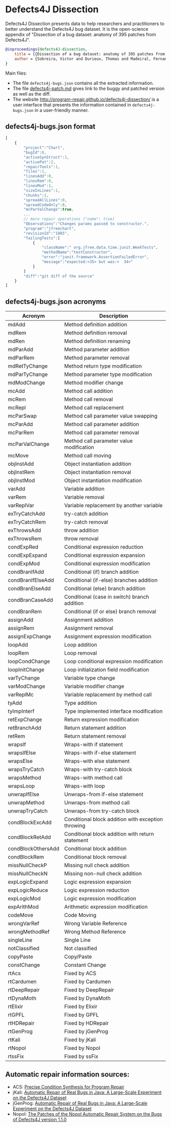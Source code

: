 # Defects4J Dissection

Defects4J Dissection presents data to help researchers and practitioners to better understand the Defects4J bug dataset. 
It is the open-science appendix of "Dissection of a bug dataset: anatomy of 395 patches from Defects4J".

```bibtex
@inproceedings{defects4J-dissection,
    title = {{Dissection of a bug dataset: anatomy of 395 patches from Defects4J}},
    author = {Sobreira, Victor and Durieux, Thomas and Madeiral, Fernanda and Monperrus, Martin and Maia, Marcelo A.}
}
```

Main files:

* The file `defects4j-bugs.json` contains all the extracted information.
* The file [defects4j-patch.md](https://github.com/program-repair/defects4j-dissection/blob/master/defects4j-patch.md) gives link to the buggy and patched version as well as the diff.
* The website http://program-repair.github.io/defects4j-dissection/ is a user interface that presents the information contained in `defects4j-bugs.json` in a user-friendly manner.

## defects4j-bugs.json format

```js
[
	{
		"project":"Chart",
		"bugId":8,
		"activeSynStruct":1,
		"activePat":2,
		"repairTools":1,
		"files":1,
		"linesAdd":0,
		"linesRem":0,
		"linesMod":1,
		"sizeInLines":1,
		"chunks":1,
		"spreadAllLines":0,
		"spreadCodeOnly":0,
		"mcParValChange":true,
		... 
		// more repair operations ("name": true)
		"Observations":"Changes params passed to constructor.",
		"program":"jfreechart",
		"revisionId":"1085",
		"failingTests":[
			{
				"className":" org.jfree.data.time.junit.WeekTests",
				"methodName":"testConstructor",
				"error":"junit.framework.AssertionFailedError",
				"message":"expected:<35> but was:<	34>"
			}
		]
		"diff":"git diff of the source"
	}
]
```

## defects4j-bugs.json acronyms

 |Acronym | Description  |
|--------------|--------------|
mdAdd | Method definition addition
mdRem | Method definition removal
mdRen | Method definition renaming
mdParAdd | Method parameter addition
mdParRem | Method parameter removal
mdRetTyChange | Method return type modification
mdParTyChange | Method parameter type modification
mdModChange | Method modifier change
mcAdd | Method call addition
mcRem | Method call removal
mcRepl | Method call replacement
mcParSwap | Method call parameter value swapping
mcParAdd | Method call parameter addition
mcParRem | Method call parameter removal
mcParValChange | Method call parameter value modification
mcMove | Method call moving
objInstAdd | Object instantiation addition
objInstRem | Object instantiation removal
objInstMod | Object instantiation modification
varAdd | Variable addition
varRem | Variable removal
varReplVar | Variable replacement by another variable
exTryCatchAdd | try-catch addition
exTryCatchRem | try-catch removal
exThrowsAdd | throw addition
exThrowsRem | throw removal
condExpRed | Conditional expression reduction
condExpExpand | Conditional expression expansion
condExpMod | Conditional expression modification
condBranIfAdd | Conditional (if) branch addition
condBranIfElseAdd | Conditional (if-else) branches addition
condBranElseAdd | Conditional (else) branch addition
condBranCaseAdd | Conditional (case in switch) branch addition
condBranRem | Conditional (if or else) branch removal
assignAdd | Assignment addition
assignRem | Assignment removal
assignExpChange | Assignment expression modification
loopAdd | Loop addition
loopRem | Loop removal
loopCondChange | Loop conditional expression modification
loopInitChange | Loop initialization field modification
varTyChange | Variable type change
varModChange | Variable modifier change
varReplMc | Variable replacement by method call
tyAdd | Type addition
tyImpInterf | Type implemented interface modification
retExpChange | Return expression modification
retBranchAdd | Return statement addition
retRem | Return statement removal
wrapsIf | Wraps-with if statement
wrapsIfElse | Wraps-with if-else statement
wrapsElse | Wraps-with else statement
wrapsTryCatch | Wraps-with try-catch block
wrapsMethod | Wraps-with method call
wrapsLoop | Wraps-with loop
unwrapIfElse | Unwraps-from if-else statement
unwrapMethod | Unwraps-from method call
unwrapTryCatch | Unwraps-from try-catch block
condBlockExcAdd | Conditional block addition with exception throwing
condBlockRetAdd | Conditional block addition with return statement
condBlockOthersAdd | Conditional block addition
condBlockRem | Conditional block removal
missNullCheckP | Missing null check addition
missNullCheckN | Missing non-null check addition
expLogicExpand | Logic expression expansion
expLogicReduce | Logic expression reduction
expLogicMod | Logic expression modification
expArithMod | Arithmetic expression modification
codeMove | Code Moving
wrongVarRef | Wrong Variable Reference
wrongMethodRef | Wrong Method Reference
singleLine | Single Line
notClassified | Not classified
copyPaste | Copy/Paste
constChange | Constant Change
rtAcs | Fixed by ACS
rtCardumen | Fixed by Cardumen
rtDeepRepair | Fixed by DeepRepair
rtDynaMoth | Fixed by DynaMoth
rtElixir | Fixed by Elixir
rtGPFL | Fixed by GPFL
rtHDRepair | Fixed by HDRepair
rtGenProg | Fixed by jGenProg
rtKali | Fixed by jKali
rtNopol | Fixed by Nopol
rtssFix | Fixed by ssFix

## Automatic repair information sources:

* ACS: [Precise Condition Synthesis for Program Repair](https://dl.acm.org/citation.cfm?id=3097418)
* jKali: [Automatic Repair of Real Bugs in Java: A Large-Scale Experiment on the Defects4J Dataset](https://hal.archives-ouvertes.fr/hal-01387556/document)
* jGenProg: [Automatic Repair of Real Bugs in Java: A Large-Scale Experiment on the Defects4J Dataset](https://hal.archives-ouvertes.fr/hal-01387556/document)
* Nopol: [The Patches of the Nopol Automatic Repair System on the Bugs of Defects4J version 1.1.0](https://hal.archives-ouvertes.fr/hal-01480084)
